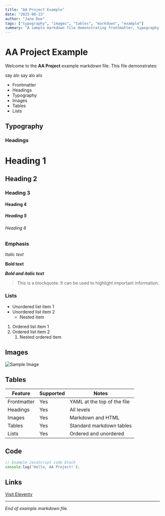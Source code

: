 ```yaml
---
title: "AA Project Example"
date: "2025-08-23"
author: "Jane Doe"
tags: ["typography", "images", "tables", "markdown", "example"]
summary: "A sample markdown file demonstrating frontmatter, typography, images, and tables for static site generators like Eleventy."
---
```


# AA Project Example

Welcome to the **AA Project** example markdown file. This file demonstrates:

<qdi-button variant="primary" onclick="alert('alo!')">say alo</qdi-button>
<qdi-button variant="primary" id="mybtn">say alo alo</qdi-button>

<script>
  document.querySelector("#mybtn").addEventListener("click", () => {
    alert("alo alo");
  })
</script>

- Frontmatter
- Headings
- Typography
- Images
- Tables
- Lists

## Typography

### Headings

# Heading 1

## Heading 2

### Heading 3

#### Heading 4

##### Heading 5

###### Heading 6

### Emphasis

*Italic text*

**Bold text**

***Bold and italic text***

> This is a blockquote. It can be used to highlight important information.

### Lists

- Unordered list item 1
- Unordered list item 2
  - Nested item

1. Ordered list item 1
2. Ordered list item 2
   1. Nested ordered item

## Images

![Sample Image](https://placehold.co/400x200.png?text=AA+Project+Image)

## Tables

| Feature      | Supported | Notes                       |
|-------------|-----------|-----------------------------|
| Frontmatter  | Yes       | YAML at the top of the file |
| Headings     | Yes       | All levels                  |
| Images       | Yes       | Markdown and HTML           |
| Tables       | Yes       | Standard markdown tables    |
| Lists        | Yes       | Ordered and unordered       |

## Code

```js
// Example JavaScript code block
console.log('Hello, AA Project!');
```

## Links

[Visit Eleventy](https://www.11ty.dev/)

---

*End of example markdown file.*
